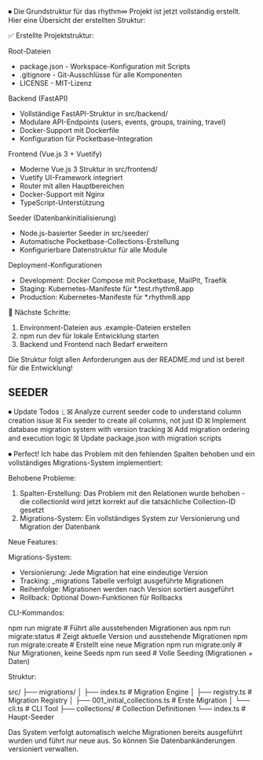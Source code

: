 ⏺ Die Grundstruktur für das rhythm∞ Projekt ist jetzt vollständig erstellt. Hier eine Übersicht der erstellten Struktur:

  ✅ Erstellte Projektstruktur:

  Root-Dateien

  - package.json - Workspace-Konfiguration mit Scripts
  - .gitignore - Git-Ausschlüsse für alle Komponenten
  - LICENSE - MIT-Lizenz

  Backend (FastAPI)

  - Vollständige FastAPI-Struktur in src/backend/
  - Modulare API-Endpoints (users, events, groups, training, travel)
  - Docker-Support mit Dockerfile
  - Konfiguration für Pocketbase-Integration

  Frontend (Vue.js 3 + Vuetify)

  - Moderne Vue.js 3 Struktur in src/frontend/
  - Vuetify UI-Framework integriert
  - Router mit allen Hauptbereichen
  - Docker-Support mit Nginx
  - TypeScript-Unterstützung

  Seeder (Datenbankinitialisierung)

  - Node.js-basierter Seeder in src/seeder/
  - Automatische Pocketbase-Collections-Erstellung
  - Konfigurierbare Datenstruktur für alle Module

  Deployment-Konfigurationen

  - Development: Docker Compose mit Pocketbase, MailPit, Traefik
  - Staging: Kubernetes-Manifeste für *.test.rhythm8.app
  - Production: Kubernetes-Manifeste für *.rhythm8.app

  🚀 Nächste Schritte:

  1. Environment-Dateien aus .example-Dateien erstellen
  2. npm run dev für lokale Entwicklung starten
  3. Backend und Frontend nach Bedarf erweitern

  Die Struktur folgt allen Anforderungen aus der README.md und ist bereit für die Entwicklung!

##  SEEDER

⏺ Update Todos
  ⎿  ☒ Analyze current seeder code to understand column creation issue
     ☒ Fix seeder to create all columns, not just ID
     ☒ Implement database migration system with version tracking
     ☒ Add migration ordering and execution logic
     ☒ Update package.json with migration scripts

⏺ Perfect! Ich habe das Problem mit den fehlenden Spalten behoben und ein vollständiges Migrations-System implementiert:

  Behobene Probleme:

  1. Spalten-Erstellung: Das Problem mit den Relationen wurde behoben - die collectionId wird jetzt korrekt auf die tatsächliche Collection-ID gesetzt
  2. Migrations-System: Ein vollständiges System zur Versionierung und Migration der Datenbank

  Neue Features:

  Migrations-System:

  - Versionierung: Jede Migration hat eine eindeutige Version
  - Tracking: _migrations Tabelle verfolgt ausgeführte Migrationen
  - Reihenfolge: Migrationen werden nach Version sortiert ausgeführt
  - Rollback: Optional Down-Funktionen für Rollbacks

  CLI-Kommandos:

  npm run migrate              # Führt alle ausstehenden Migrationen aus
  npm run migrate:status       # Zeigt aktuelle Version und ausstehende Migrationen
  npm run migrate:create <name> # Erstellt eine neue Migration
  npm run migrate:only         # Nur Migrationen, keine Seeds
  npm run seed                 # Volle Seeding (Migrationen + Daten)

  Struktur:

  src/
  ├── migrations/
  │   ├── index.ts              # Migration Engine
  │   ├── registry.ts           # Migration Registry
  │   ├── 001_initial_collections.ts # Erste Migration
  │   └── cli.ts               # CLI Tool
  ├── collections/             # Collection Definitionen
  └── index.ts                # Haupt-Seeder

  Das System verfolgt automatisch welche Migrationen bereits ausgeführt wurden und führt nur neue aus. So können Sie Datenbankänderungen versioniert verwalten.